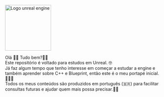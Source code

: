 <img height="150em" src="https://upload.wikimedia.org/wikipedia/commons/d/da/Unreal_Engine_Logo.svg" alt="Logo unreal engine"> </br>
<div>Olá 👋🏽 Tudo bem?🫶🏽​</br>
Este repositório é voltado para estudos em Unreal. 🤓​​</br>
Já faz algum tempo que tenho interesse em começar a estudar a engine e também aprender sobre C++ e Blueprint, então este é o meu portapé inicial.🤸🏽‍♀️​</br>
Todos os meus conteúdos são produzidos em português (🇧🇷​) para facilitar consultas futuras e ajudar quem mais possa precisar.🫶🏽
</div>
